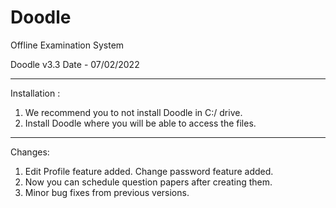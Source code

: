 # Doodle
Offline Examination System

Doodle v3.3
Date - 07/02/2022

---------------------------------------------------------------------------------------------------------------------------

Installation : 
1. We recommend you to not install Doodle in C:/ drive.
2. Install Doodle where you will be able to access the files.

---------------------------------------------------------------------------------------------------------------------------

Changes:
1. Edit Profile feature added. Change password feature added.
2. Now you can schedule question papers after creating them.
3. Minor bug fixes from previous versions.
